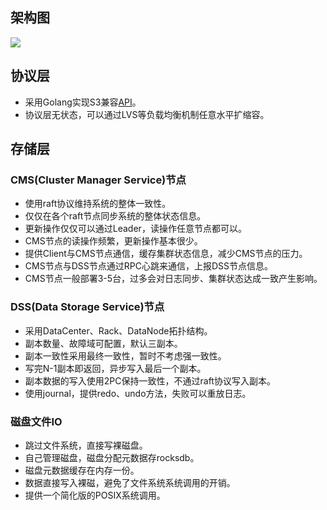 ## 架构图
![](https://oss-gift.oss-cn-beijing.aliyuncs.com/arch.png)

## 协议层
* 采用Golang实现S3兼容[API](https://docs.aws.amazon.com/AmazonS3/latest/API/Welcome.html)。
* 协议层无状态，可以通过LVS等负载均衡机制任意水平扩缩容。

## 存储层
### CMS(Cluster Manager Service)节点
* 使用raft协议维持系统的整体一致性。
* 仅仅在各个raft节点同步系统的整体状态信息。
* 更新操作仅仅可以通过Leader，读操作任意节点都可以。
* CMS节点的读操作频繁，更新操作基本很少。
* 提供Client与CMS节点通信，缓存集群状态信息，减少CMS节点的压力。
* CMS节点与DSS节点通过RPC心跳来通信，上报DSS节点信息。
* CMS节点一般部署3-5台，过多会对日志同步、集群状态达成一致产生影响。

### DSS(Data Storage Service)节点
* 采用DataCenter、Rack、DataNode拓扑结构。
* 副本数量、故障域可配置，默认三副本。
* 副本一致性采用最终一致性，暂时不考虑强一致性。
* 写完N-1副本即返回，异步写入最后一个副本。
* 副本数据的写入使用2PC保持一致性，不通过raft协议写入副本。
* 使用journal，提供redo、undo方法，失败可以重放日志。


### 磁盘文件IO
* 跳过文件系统，直接写裸磁盘。
* 自己管理磁盘，磁盘分配元数据存rocksdb。
* 磁盘元数据缓存在内存一份。
* 数据直接写入裸磁，避免了文件系统系统调用的开销。
* 提供一个简化版的POSIX系统调用。